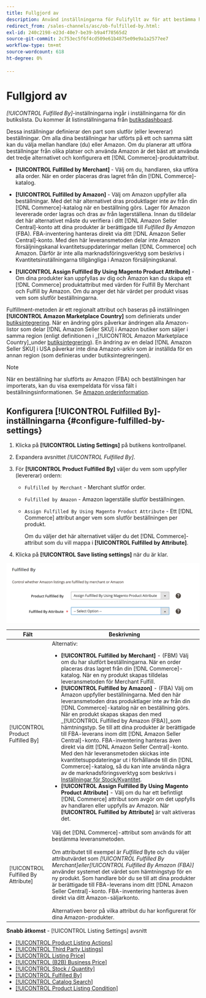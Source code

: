 ```yaml
---
title: Fullgjord av
description: Använd inställningarna för Fulifyllt av för att bestämma hur beställningarna från Amazon-listorna uppfylls (skickas).
redirect_from: /sales-channels/asc/ob-fulfilled-by.html: 
exl-id: 240c2198-e23d-40e7-be39-b9a4f78565d2
source-git-commit: 2c753ec5f6f4cd509e61b4875e09e9a1a2577ee7
workflow-type: tm+mt
source-wordcount: 618
ht-degree: 0%

---
```


# Fullgjord av

_[!UICONTROL Fulfilled By]_-inställningarna ingår i inställningarna för din butikslista. Du kommer åt listinställningarna från [butiksdashboard](./amazon-store-dashboard.md).

Dessa inställningar definierar den part som slutför (eller levererar) beställningar. Om alla dina beställningar har utförts på ett och samma sätt kan du välja mellan handlare (du) eller Amazon. Om du planerar att utföra beställningar från olika platser och använda Amazon är det bäst att använda det tredje alternativet och konfigurera ett [!DNL Commerce]-produktattribut.

- **[!UICONTROL Fulfilled by Merchant]** - Välj om du, handlaren, ska utföra alla order. När en order placeras dras lagret från din [!DNL Commerce]-katalog.

- **[!UICONTROL Fulfilled by Amazon]** - Välj om Amazon uppfyller alla beställningar. Med det här alternativet dras produktlager inte av från din [!DNL Commerce]-katalog när en beställning görs. Lager för Amazon levererade order lagras och dras av från lagerställena. Innan du tilldelar det här alternativet måste du verifiera i ditt [!DNL Amazon Seller Central]-konto att dina produkter är berättigade till _Fulfilled By Amazon_ (FBA). FBA-inventering hanteras direkt via ditt [!DNL Amazon Seller Central]-konto. Med den här leveransmetoden delar inte Amazon försäljningskanal kvantitetsuppdateringar mellan [!DNL Commerce] och Amazon. Därför är inte alla marknadsföringsverktyg som beskrivs i Kvantitetsinställningarna tillgängliga i Amazon försäljningskanal.

- **[!UICONTROL Assign Fulfilled By Using Magento Product Attribute]** - Om dina produkter kan uppfyllas av dig och Amazon kan du skapa ett  [!DNL Commerce] produktattribut med värden för Fulfill By Merchant och Fulfill by Amazon. Om du anger det här värdet per produkt visas vem som slutför beställningarna.

Fulfillment-metoden är ett regionalt attribut och baseras på inställningen **[!UICONTROL Amazon Marketplace Country]** som definierats under [butiksintegrering](./store-integration.md). När en ändring görs påverkar ändringen alla Amazon-listor som delar [!DNL Amazon Seller SKU] i Amazon butiker som säljer i samma region (enligt definitionen i _[!UICONTROL Amazon Marketplace Country]_under [butiksintegrering](./store-integration.md)). En ändring av en delad [!DNL Amazon Seller SKU] i USA påverkar inte dina Amazon-arkiv som är inställda för en annan region (som definieras under butiksintegreringen).

>[!NOTE]
>
>När en beställning har slutförts av Amazon (FBA) och beställningen har importerats, kan du visa exempeldata för vissa fält i beställningsinformationen. Se [Amazon orderinformation](./amazon-order-details.md).

## Konfigurera [!UICONTROL Fulfilled By]-inställningarna {#configure-fulfilled-by-settings}

1. Klicka på **[!UICONTROL Listing Settings]** på butikens kontrollpanel.

1. Expandera avsnittet _[!UICONTROL Fulfilled By]_.

1. För **[!UICONTROL Product Fulfilled By]** väljer du vem som uppfyller (levererar) ordern:

   - `Fulfilled by Merchant` - Merchant slutför order.

   - `Fulfilled by Amazon` - Amazon lagerställe slutför beställningen.

   - `Assign Fulfilled By Using Magento Product Attribute` - Ett  [!DNL Commerce] attribut anger vem som slutför beställningen per produkt.

      Om du väljer det här alternativet väljer du det [!DNL Commerce]-attribut som du vill mappa i **[!UICONTROL Fulfilled by Attribute]**.

1. Klicka på **[!UICONTROL Save listing settings]** när du är klar.

![Inställningarna Fulifyllda](assets/amazon-fulfilled-by.png)

| Fält | Beskrivning |
|--- |--- |
| [!UICONTROL Product Fulfilled By] | Alternativ:<ul><li>**[!UICONTROL Fulfilled by Merchant]** - (FBM) Välj om du har slutfört beställningarna. När en order placeras dras lagret från din [!DNL Commerce]-katalog. När en ny produkt skapas tilldelas leveransmetoden för Merchant Fulfill.</li><li>**[!UICONTROL Fulfilled by Amazon]** - (FBA) Välj om Amazon uppfyller beställningarna. Med den här leveransmetoden dras produktlager inte av från din [!DNL Commerce]-katalog när en beställning görs. När en produkt skapas skapas den med _[!UICONTROL Fulfilled by Amazon (FBA)]_som hämtningstyp. Se till att dina produkter är berättigade till FBA-leverans inom ditt [!DNL Amazon Seller Central]-konto. FBA-inventering hanteras även direkt via ditt [!DNL Amazon Seller Central]-konto. Med den här leveransmetoden skickas inte kvantitetsuppdateringar ut i förhållande till din [!DNL Commerce]-katalog, så du kan inte använda några av de marknadsföringsverktyg som beskrivs i [Inställningar för Stock/Kvantitet](./stock-quantity.md).</li><li>**[!UICONTROL Assign Fulfilled By Using Magento Product Attribute]** - Välj om du har ett befintligt  [!DNL Commerce] attribut som avgör om det uppfylls av handlaren eller uppfylls av Amazon. När **[!UICONTROL Fulfilled by Attribute]** är valt aktiveras det.</li></ul> |
| [!UICONTROL Fulfilled By Attribute] | Välj det [!DNL Commerce]-attribut som används för att bestämma leveransmetoden.<br><br>Om attributet till exempel är  _Fulfilled_ Byte och du väljer attributvärdet som  _[!UICONTROL Fulfilled By Merchant]_eller_[!UICONTROL Fulfilled By Amazon (FBA)]_ använder systemet det värdet som hämtningstyp för en ny produkt. Som handlare bör du se till att dina produkter är berättigade till FBA-leverans inom ditt [!DNL Amazon Seller Central]-konto. FBA-inventering hanteras även direkt via ditt Amazon-säljarkonto.<br><br>Alternativen beror på vilka attribut du har konfigurerat för dina Amazon-produkter. |

**Snabb åtkomst**  -  [!UICONTROL Listing Settings] avsnitt

- [[!UICONTROL Product Listing Actions]](./product-listing-actions.md)
- [[!UICONTROL Third Party Listings]](./third-party-listing-settings.md)
- [[!UICONTROL Listing Price]](./listing-price.md)
- [[!UICONTROL (B2B) Business Price]](./business-pricing.md)
- [[!UICONTROL Stock / Quantity]](./stock-quantity.md)
- [[!UICONTROL Fulfilled By]](./fulfilled-by.md)
- [[!UICONTROL Catalog Search]](./catalog-search.md)
- [[!UICONTROL Product Listing Condition]](./product-listing-condition.md)
